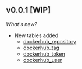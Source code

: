 ## v0.0.1 [WIP]

_What's new?_

- New tables added
  - [dockerhub_repository](https://hub.steampipe.io/plugins/turbot/namecheap/tables/dockerhub_repository)
  - [dockerhub_tag](https://hub.steampipe.io/plugins/turbot/namecheap/tables/dockerhub_tag)
  - [dockerhub_token](https://hub.steampipe.io/plugins/turbot/namecheap/tables/dockerhub_token)
  - [dockerhub_user](https://hub.steampipe.io/plugins/turbot/namecheap/tables/dockerhub_user)
